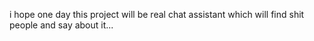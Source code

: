 i hope one day this project will be real chat assistant which will find shit people and say about it...
